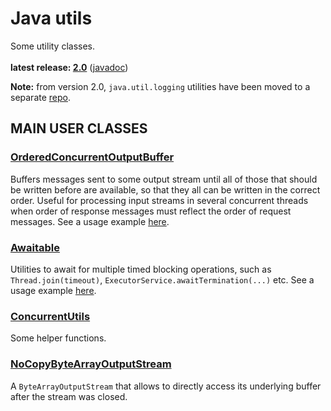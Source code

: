 # Java utils

Some utility classes.<br/>
<br/>
**latest release: [2.0](https://search.maven.org/artifact/pl.morgwai.base/java-utils/2.0/jar)**
([javadoc](https://javadoc.io/doc/pl.morgwai.base/java-utils/2.0))

**Note:** from version 2.0, `java.util.logging` utilities have been moved to a separate [repo](https://github.com/morgwai/jul-utils).

## MAIN USER CLASSES

### [OrderedConcurrentOutputBuffer](src/main/java/pl/morgwai/base/util/concurrent/OrderedConcurrentOutputBuffer.java)
Buffers messages sent to some output stream until all of those that should be written before are available, so that they all can be written in the correct order. Useful for processing input streams in several concurrent threads when order of response messages must reflect the order of request messages. See a usage example [here](https://github.com/morgwai/grpc-utils/blob/v3.1/src/main/java/pl/morgwai/base/grpc/utils/OrderedConcurrentInboundObserver.java).

### [Awaitable](src/main/java/pl/morgwai/base/util/concurrent/Awaitable.java)
Utilities to await for multiple timed blocking operations, such as `Thread.join(timeout)`, `ExecutorService.awaitTermination(...)` etc. See a usage example [here](https://github.com/morgwai/grpc-utils/blob/v3.1/sample/src/main/java/pl/morgwai/samples/grpc/utils/SqueezedServer.java#L502).

### [ConcurrentUtils](src/main/java/pl/morgwai/base/util/concurrent/ConcurrentUtils.java)
Some helper functions.

### [NoCopyByteArrayOutputStream](src/main/java/pl/morgwai/base/util/io/NoCopyByteArrayOutputStream.java)
A `ByteArrayOutputStream` that allows to directly access its underlying buffer after the stream was closed.
